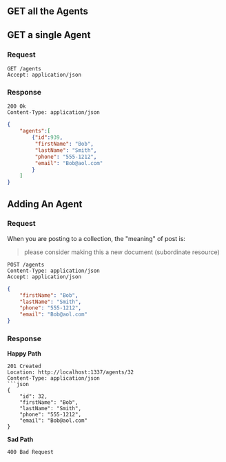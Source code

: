 
## GET all the Agents

## GET a single Agent

### Request
```
GET /agents
Accept: application/json
```

### Response

```
200 Ok
Content-Type: application/json

```

```json
{
    "agents":[
        {"id":939, 
         "firstName": "Bob",
         "lastName": "Smith",
         "phone": "555-1212",
         "email": "Bob@aol.com"
        }
    ]
}
```

## Adding An Agent

### Request

When you are posting to a collection, the "meaning" of 
post is:

> please consider making this a new document
(subordinate resource)
```
POST /agents
Content-Type: application/json
Accept: application/json
```

```json
{
    "firstName": "Bob",
    "lastName": "Smith",
    "phone": "555-1212",
    "email": "Bob@aol.com"
}

```

### Response

**Happy Path**
```
201 Created
Location: http://localhost:1337/agents/32
Content-Type: application/json
```json
{
    "id": 32,
    "firstName": "Bob",
    "lastName": "Smith",
    "phone": "555-1212",
    "email": "Bob@aol.com"
}
```

**Sad Path**

```
400 Bad Request
```